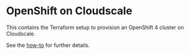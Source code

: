 # OpenShift on Cloudscale

This contains the Terraform setup to provision an OpenShift 4 cluster on Cloudscale.

See the [how-to](https://openshift.docs.vshn.ch/oc4/how-tos/install/cloudscale.html) for further details.
